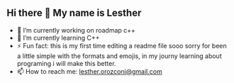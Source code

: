 ## Hi there 👋 My name is Lesther
- 🔭 I’m currently working on roadmap c++
- 🌱 I’m currently learning C++
- ⚡ Fun fact: this is my first time editing a readme file sooo sorry for been a little simple with the formats and emojis, in my journy learning about programing i will make this better.
- 📫 How to reach me: lesther.orozconi@gmail.com
<!--
**Lrom-ux/Lrom-ux** is a ✨ _special_ ✨ repository because its `README.md` (this file) appears on your GitHub profile.

Here are some ideas to get you started:

- 🔭 I’m currently working on ...
- 🌱 I’m currently learning ...
- 👯 I’m looking to collaborate on ...
- 🤔 I’m looking for help with ...
- 💬 Ask me about ...
- 📫 How to reach me: ...
- 😄 Pronouns: ...
- ⚡ Fun fact: ...
-->
